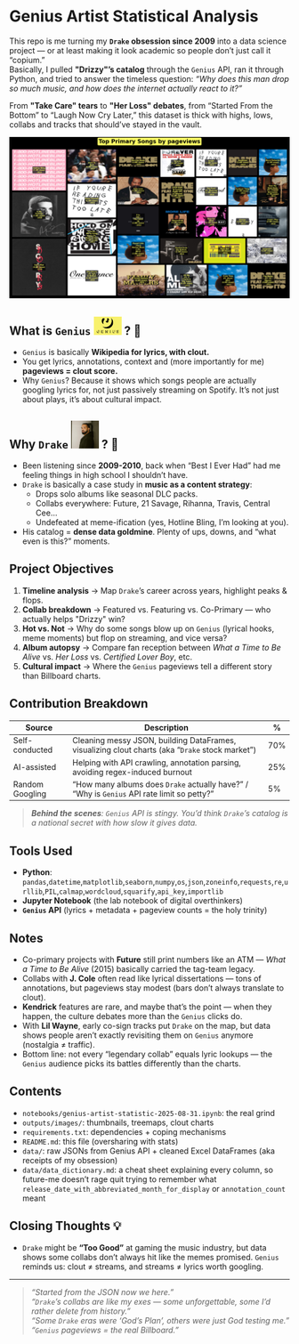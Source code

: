 # Genius Artist Statistical Analysis 

This repo is me turning my **`Drake` obsession since 2009** into a data science project — or at least making it look academic so people don’t just call it “copium.”  
Basically, I pulled **"Drizzy"’s catalog** through the `Genius` API, ran it through Python, and tried to answer the timeless question: *“Why does this man drop so much music, and how does the internet actually react to it?”*  

From **"Take Care" tears** to **"Her Loss" debates**, from “Started From the Bottom” to “Laugh Now Cry Later,” this dataset is thick with highs, lows, collabs and tracks that should’ve stayed in the vault.  

<img src="outputs/images/VIII.3.3.-TREEMAP-Top-Songs-as-primary-artist-by-Pageview.png" width="800">

## What is `Genius` <img src="/outputs/image.png" width="50"> ? 🤔  
- `Genius` is basically **Wikipedia for lyrics, with clout.**  
- You get lyrics, annotations, context and (more importantly for me) **pageviews = clout score.**  
- Why `Genius`? Because it shows which songs people are actually googling lyrics for, not just passively streaming on Spotify. It’s not just about plays, it’s about cultural impact.  

## Why `Drake` <img src="/outputs/Drake.jpg" width="50"> ? 🦉  
- Been listening since **2009-2010**, back when “Best I Ever Had” had me feeling things in high school I shouldn’t have.  
- `Drake` is basically a case study in **music as a content strategy**:  
  - Drops solo albums like seasonal DLC packs.  
  - Collabs everywhere: Future, 21 Savage, Rihanna, Travis, Central Cee…  
  - Undefeated at meme-ification (yes, Hotline Bling, I’m looking at you).  
- His catalog = **dense data goldmine**. Plenty of ups, downs, and “what even is this?” moments.  

## Project Objectives 
1. **Timeline analysis** → Map `Drake`’s career across years, highlight peaks & flops.  
2. **Collab breakdown** → Featured vs. Featuring vs. Co-Primary — who actually helps "Drizzy" win?  
3. **Hot vs. Not** → Why do some songs blow up on `Genius` (lyrical hooks, meme moments) but flop on streaming, and vice versa?  
4. **Album autopsy** → Compare fan reception between *What a Time to Be Alive* vs. *Her Loss* vs. *Certified Lover Boy*, etc.  
5. **Cultural impact** → Where the `Genius` pageviews tell a different story than Billboard charts.  

## Contribution Breakdown 
| Source             | Description                                                                                     | %   |  
|--------------------|-------------------------------------------------------------------------------------------------|-----|  
| Self-conducted     | Cleaning messy JSON, building DataFrames, visualizing clout charts (aka “`Drake` stock market”)   | 70% |  
| AI-assisted        | Helping with API crawling, annotation parsing, avoiding regex-induced burnout                   | 25% |  
| Random Googling    | “How many albums does `Drake` actually have?” / “Why is `Genius` API rate limit so petty?”          | 5%  |  

> ***Behind the scenes**: `Genius` API is stingy. You’d think `Drake`’s catalog is a national secret with how slow it gives data.*  

## Tools Used  
- **Python**: `pandas`,`datetime`,`matplotlib`,`seaborn`,`numpy`,`os`,`json`,`zoneinfo`,`requests`,`re`,`urllib`,`PIL`,`calmap`,`wordcloud`,`squarify`,`api_key`,`importlib`
- **Jupyter Notebook** (the lab notebook of digital overthinkers)  
- **`Genius` API** (lyrics + metadata + pageview counts = the holy trinity)  

## Notes
- Co-primary projects with **Future** still print numbers like an ATM — *What a Time to Be Alive* (2015) basically carried the tag-team legacy.  
- Collabs with **J. Cole** often read like lyrical dissertations — tons of annotations, but pageviews stay modest (bars don’t always translate to clout).  
- **Kendrick** features are rare, and maybe that’s the point — when they happen, the culture debates more than the `Genius` clicks do.  
- With **Lil Wayne**, early co-sign tracks put `Drake` on the map, but data shows people aren’t exactly revisiting them on `Genius` anymore (nostalgia ≠ traffic).  
- Bottom line: not every “legendary collab” equals lyric lookups — the `Genius` audience picks its battles differently than the charts.  

## Contents 
- `notebooks/genius-artist-statistic-2025-08-31.ipynb`: the real grind  
- `outputs/images/`: thumbnails, treemaps, clout charts  
- `requirements.txt`: dependencies + coping mechanisms  
- `README.md`: this file (oversharing with stats)  
- `data/`: raw JSONs from Genius API + cleaned Excel DataFrames (aka receipts of my obsession)  
- `data/data_dictionary.md`: a cheat sheet explaining every column, so future-me doesn’t rage quit trying to remember what `release_date_with_abbreviated_month_for_display` or `annotation_count` meant  

## Closing Thoughts 💡  
- `Drake` might be **“Too Good”** at gaming the music industry, but data shows some collabs don’t always hit like the memes promised. `Genius` reminds us: clout ≠ streams, and streams ≠ lyrics worth googling.  

---

> *“Started from the JSON now we here.”*  
> *“`Drake`’s collabs are like my exes — some unforgettable, some I’d rather delete from history.”*  
> *“Some `Drake` eras were ‘God’s Plan’, others were just God testing me.”*  
> *“`Genius` pageviews = the real Billboard.”*  
